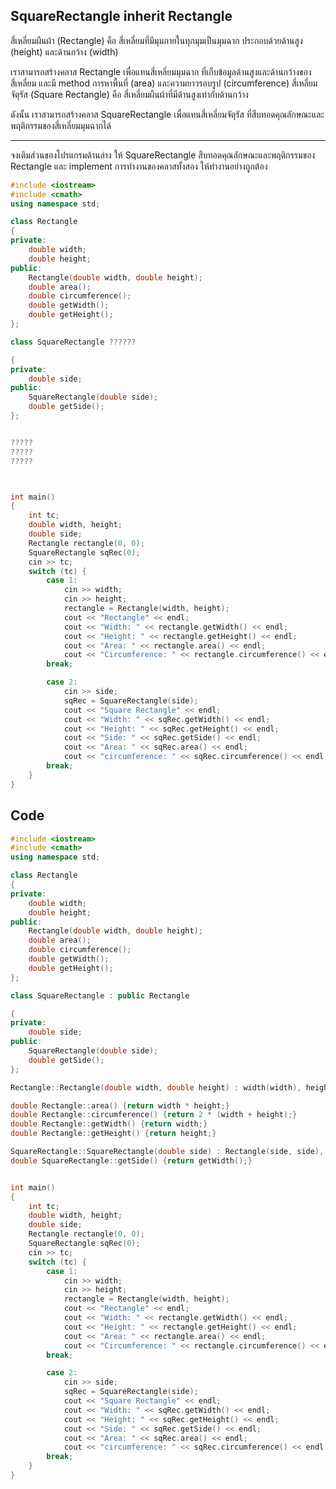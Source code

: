 ## SquareRectangle inherit Rectangle
สี่เหลี่ยมผืนผ้า (Rectangle) คือ สี่เหลี่ยมที่มีมุมภายในทุกมุมเป็นมุมฉาก ประกอบด้วยด้านสูง (height) และด้านกว้าง (width)

เราสามารถสร้างคลาส Rectangle เพื่อแทนสี่เหลี่ยมมุมฉาก ที่เก็บข้อมูลด้านสูงและด้านกว้างของสี่เหลี่ยม
และมี method การหาพื้นที่ (area) และความยาวรอบรูป (circumference)
สี่เหลี่ยมจัตุรัส (Square Rectangle) คือ สี่เหลี่ยมผืนผ้าที่มีด้านสูงเท่ากับด้านกว้าง

ดังนั้น เราสามารถสร้างคลาส SquareRectangle เพื่อแทนสี่เหลี่ยมจัตุรัส ที่สืบทอดคุณลักษณะและพฤติกรรมของสี่เหลี่ยมมุมฉากได้

----------------
จงเติมส่วนของโปรแกรมด้านล่าง ให้ SquareRectangle สืบทอดคุณลักษณะและพฤติกรรมของ Rectangle
และ implement การทำงานของคลาสทั้งสอง ให้ทำงานอย่างถูกต้อง
```cpp
#include <iostream>
#include <cmath>
using namespace std;

class Rectangle
{
private:
    double width;
    double height;
public:
    Rectangle(double width, double height);
    double area();
    double circumference();
    double getWidth();
    double getHeight();
};

class SquareRectangle ??????

{
private:
    double side;
public:
    SquareRectangle(double side);
    double getSide();
};


?????
?????
?????



int main()
{
    int tc;
    double width, height;
    double side;
    Rectangle rectangle(0, 0);
    SquareRectangle sqRec(0);
    cin >> tc;
    switch (tc) {
        case 1:
            cin >> width;
            cin >> height;
            rectangle = Rectangle(width, height);
            cout << "Rectangle" << endl;
            cout << "Width: " << rectangle.getWidth() << endl;
            cout << "Height: " << rectangle.getHeight() << endl;
            cout << "Area: " << rectangle.area() << endl;
            cout << "Circumference: " << rectangle.circumference() << endl;
        break;

        case 2:
            cin >> side;
            sqRec = SquareRectangle(side);
            cout << "Square Rectangle" << endl;
            cout << "Width: " << sqRec.getWidth() << endl;
            cout << "Height: " << sqRec.getHeight() << endl;
            cout << "Side: " << sqRec.getSide() << endl;
            cout << "Area: " << sqRec.area() << endl;
            cout << "circumference: " << sqRec.circumference() << endl;
        break;
    }
}

```

## Code
```cpp
#include <iostream>
#include <cmath>
using namespace std;

class Rectangle
{
private:
    double width;
    double height;
public:
    Rectangle(double width, double height);
    double area();
    double circumference();
    double getWidth();
    double getHeight();
};

class SquareRectangle : public Rectangle

{
private:
    double side;
public:
    SquareRectangle(double side);
    double getSide();
};

Rectangle::Rectangle(double width, double height) : width(width), height(height) {}

double Rectangle::area() {return width * height;}
double Rectangle::circumference() {return 2 * (width + height);}
double Rectangle::getWidth() {return width;}
double Rectangle::getHeight() {return height;}

SquareRectangle::SquareRectangle(double side) : Rectangle(side, side), side(side) {}
double SquareRectangle::getSide() {return getWidth();}


int main()
{
    int tc;
    double width, height;
    double side;
    Rectangle rectangle(0, 0);
    SquareRectangle sqRec(0);
    cin >> tc;
    switch (tc) {
        case 1:
            cin >> width;
            cin >> height;
            rectangle = Rectangle(width, height);
            cout << "Rectangle" << endl;
            cout << "Width: " << rectangle.getWidth() << endl;
            cout << "Height: " << rectangle.getHeight() << endl;
            cout << "Area: " << rectangle.area() << endl;
            cout << "Circumference: " << rectangle.circumference() << endl;
        break;

        case 2:
            cin >> side;
            sqRec = SquareRectangle(side);
            cout << "Square Rectangle" << endl;
            cout << "Width: " << sqRec.getWidth() << endl;
            cout << "Height: " << sqRec.getHeight() << endl;
            cout << "Side: " << sqRec.getSide() << endl;
            cout << "Area: " << sqRec.area() << endl;
            cout << "circumference: " << sqRec.circumference() << endl;
        break;
    }
}
```